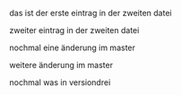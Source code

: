 das ist der erste eintrag in der zweiten datei

zweiter eintrag in der zweiten datei

nochmal eine änderung im master

weitere änderung im master

nochmal was in versiondrei
